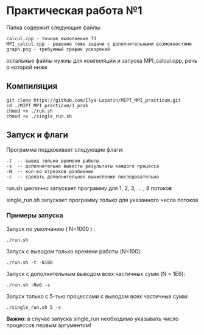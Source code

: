 # Практическая работа №1

Папка содержит следующие файлы:
```
calcul.cpp - точное выполнение ТЗ
MPI_calcul.cpp - решение тоже задачи с дополнительными возможностями
graph.png - требуемый график ускорений
```
остальные файлы нужны для компиляции и запуска MPI_calcul.cpp, речь о которой ниже

## Компиляция 
```
git clone https://github.com/Ilya-Lopatin/MIPT_MPI_practicum.git
cd ./MIPT_MPI_practicum/1_prak
chmod +x ./run.sh
chmod +x ./single_run.sh
```

## Запуск и флаги
Программа поддеживает следующие флаги:
```
-t  -- вывод только времени работы
-s  -- дополнительно вывести результаты каждого процесса
-N  -- кол-во отрезков разбиения
-c  -- сделать дополнительное вычисление последовательно
```

run.sh циклично запускает программу для 1, 2, 3, ... , 8 потоков

single_run.sh запускает программу только для указанного числа потоков

### Примеры запуска
Запуск по умолчанию ( N=1000 ) : 
```
./run.sh 
```

Запуск с выводом только времени работы (N=100):
```
./run.sh -t -N100
```

Запуск с дополнительным выводом всех частичных сумм (N = 1E6):
```
./run.sh -Ne6 -s
```

Запуск только с 5-тью процессами с выводом всех частичных сумм:
```
./single_run.sh 5 -s
```
**Важно**: в случае запуска single_run необходимо указывать число процессов первым аргументом!




